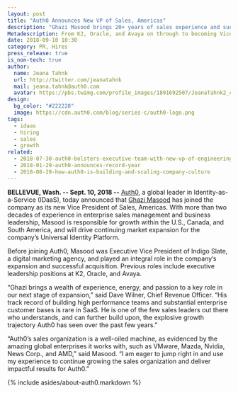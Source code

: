 ```yaml
---
layout: post
title: "Auth0 Announces New VP of Sales, Americas"
description: "Ghazi Masood brings 20+ years of sales experience and success"
Metadescription: From K2, Oracle, and Avaya on through to becoming Vice President of Sales at Auth0. Ghazi Masood joins Auth0 focusing on growth within the U.S., Canada, and South America.
date: 2018-09-10 10:30
category: PR, Hires
press_release: true
is_non-tech: true
author:
  name: Jeana Tahnk
  url: http://twitter.com/jeanatahnk
  mail: jeana.tahnk@auth0.com
  avatar: https://pbs.twimg.com/profile_images/1891692507/JeanaTahnk2_crop_400x400.jpg
design:
  bg_color: "#222228"
  image: https://cdn.auth0.com/blog/series-c/auth0-logo.png
tags:
  - idaas
  - hiring
  - sales
  - growth
related:
  - 2018-07-30-auth0-bolsters-executive-team-with-new-vp-of-engineering
  - 2018-01-29-auth0-announces-record-year
  - 2018-08-29-how-auth0-is-building-and-scaling-company-culture
---
```


**BELLEVUE, Wash. -- Sept. 10, 2018 --** [Auth0](https://auth0.com/), a global leader in Identity-as-a-Service (IDaaS), today announced that [Ghazi Masood](https://www.linkedin.com/in/ghazi-masood-09195a2/) has joined the company as its new Vice President of Sales, Americas. With more than two decades of experience in enterprise sales management and business leadership, Masood is responsible for growth within the U.S., Canada, and South America, and will drive continuing market expansion for the company’s Universal Identity Platform.

Before joining Auth0, Masood was Executive Vice President of Indigo Slate, a digital marketing agency, and played an integral role in the company’s expansion and successful acquisition. Previous roles include executive leadership positions at K2, Oracle, and Avaya. 

“Ghazi brings a wealth of experience, energy, and passion to a key role in our next stage of expansion,” said Dave Wilner, Chief Revenue Officer. “His track record of building high performance teams and substantial enterprise customer bases is rare in SaaS. He is one of the few sales leaders out there who understands, and can further build upon, the explosive growth trajectory Auth0 has seen over the past few years.”

“Auth0’s sales organization is a well-oiled machine, as evidenced by the amazing global enterprises it works with, such as VMware, Mazda, Nvidia, News Corp., and AMD,” said Masood. “I am eager to jump right in and use my experience to continue growing the sales organization and deliver impactful results for Auth0.”

{% include asides/about-auth0.markdown %}
